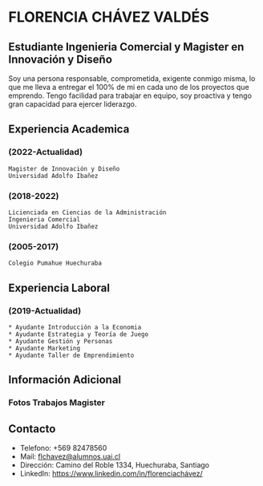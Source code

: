 # FLORENCIA CHÁVEZ VALDÉS

## Estudiante Ingenieria Comercial y Magister en Innovación y Diseño

Soy una persona responsable, comprometida, exigente conmigo misma, lo que me lleva a entregar el 100% de mi en cada uno de los proyectos que emprendo. Tengo facilidad para trabajar en equipo, soy proactiva y tengo gran capacidad para ejercer liderazgo.

## Experiencia Academica 

###   (2022-Actualidad) 
    Magister de Innovación y Diseño
    Universidad Adolfo Ibañez
   
###    (2018-2022)
    Licienciada en Ciencias de la Administración
    Ingenieria Comercial
    Universidad Adolfo Ibañez
    
###     (2005-2017)
    Colegio Pumahue Huechuraba
    
## Experiencia Laboral

###     (2019-Actualidad)
    * Ayudante Introducción a la Economia
    * Ayudante Estrategia y Teoría de Juego
    * Ayudante Gestión y Personas
    * Ayudante Marketing
    * Ayudante Taller de Emprendimiento
    
## Información Adicional 

### Fotos Trabajos Magister 









## Contacto 
* Telefono: +569 82478560
* Mail: flchavez@alumnos.uai.cl
* Dirección: Camino del Roble 1334, Huechuraba, Santiago
* LinkedIn: https://www.linkedin.com/in/florenciachávez/







